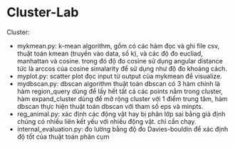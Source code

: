 # Cluster-Lab
Cluster:
+ mykmean.py: k-mean algorithm, 
gồm có các hàm đọc và ghi file csv, thuật toán kmean (truyền vào data, số k), và các độ đo eucliad, manhattan và cosine. 
trong đó độ đo cosine sử dụng angular distance tức là arccos của cosine simalarity để sử dụng như độ đo khoảng cách.
+ myplot.py: scatter plot
đọc input từ output của mykmean để visualize.
+ mydbscan.py: dbscan algorithm
thuật toán dbscan có 3 hàm chính là hàm region_query dùng để lấy hết tất cả các points nằm trong cluster, hàm expand_cluster dùng để mở rộng cluster với 1 điểm trung tâm, hàm dbscan thực hiện thuật toán dbscan với tham số eps và minpts.
+ reg_animal.py: 
xác định các động vật hay bị phân lớp sai bằng giả định chúng có nhiều liên kết yếu với nhiều động vật. chỉ cần chạy.
+ internal_evaluation.py: 
đo lường bằng độ đo Davies-bouldin để xác định độ tốt của thuật toán phân cụm